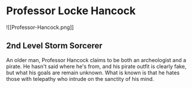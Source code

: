 # Professor Locke Hancock
![[Professor-Hancock.png]]
## 2nd Level Storm Sorcerer
An older man, Professor Hancock claims to be both an archeologist and a pirate. He hasn't said where he's from, and his pirate outfit is clearly fake, but what his goals are remain unknown. What is known is that he hates those with telepathy who intrude on the sanctity of his mind.